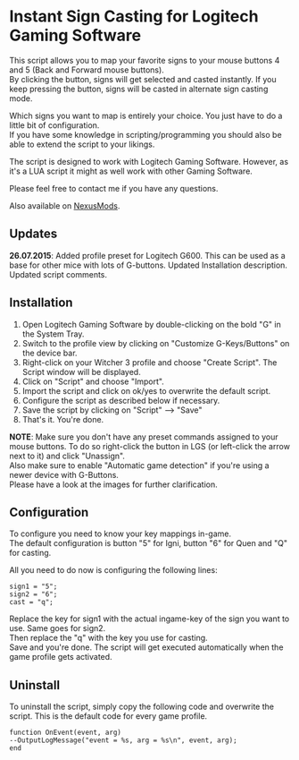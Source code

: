 # Instant Sign Casting for Logitech Gaming Software
This script allows you to map your favorite signs to your mouse buttons 4 and 5 (Back and Forward mouse buttons).  
By clicking the button, signs will get selected and casted instantly. If you keep pressing the button, signs will be casted in alternate sign casting mode.  
  
Which signs you want to map is entirely your choice. You just have to do a little bit of configuration.  
If you have some knowledge in scripting/programming you should also be able to extend the script to your likings.  
  
The script is designed to work with Logitech Gaming Software. However, as it's a LUA script it might as well work with other Gaming Software.  
  
Please feel free to contact me if you have any questions.  
  
Also available on [NexusMods](https://www.nexusmods.com/witcher3/mods/272?tab=description).  

## Updates
**26.07.2015**: Added profile preset for Logitech G600. This can be used as a base for other mice with lots of G-buttons. Updated Installation description. Updated script comments.  
  

## Installation
1.  Open Logitech Gaming Software by double-clicking on the bold "G" in the System Tray.
2.  Switch to the profile view by clicking on "Customize G-Keys/Buttons" on the device bar.
3.  Right-click on your Witcher 3 profile and choose "Create Script". The Script window will be displayed.
4.  Click on "Script" and choose "Import".
5.  Import the script and click on ok/yes to overwrite the default script.
6.  Configure the script as described below if necessary.
7.  Save the script by clicking on "Script" --> "Save"
8.  That's it. You're done.

  
**NOTE**: Make sure you don't have any preset commands assigned to your mouse buttons. 
To do so right-click the button in LGS (or left-click the arrow next to it) and click "Unassign".  
Also make sure to enable "Automatic game detection" if you're using a newer device with G-Buttons.  
Please have a look at the images for further clarification.  
  
  

## Configuration
To configure you need to know your key mappings in-game.  
The default configuration is button "5" for Igni, button "6" for Quen and "Q" for casting.  
  
All you need to do now is configuring the following lines:  
  

    sign1 = "5";  
    sign2 = "6";  
    cast = "q"; 

 
  
Replace the key for sign1 with the actual ingame-key of the sign you want to use. Same goes for sign2.  
Then replace the "q" with the key you use for casting.  
Save and you're done. The script will get executed automatically when the game profile gets activated.  
  
  

## Uninstall
To uninstall the script, simply copy the following code and overwrite the  
script. This is the default code for every game profile.  

    function OnEvent(event, arg)  
    --OutputLogMessage("event = %s, arg = %s\n", event, arg);  
    end


